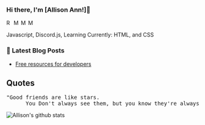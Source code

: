 ### Hi there, I'm [Allison Ann!]👋
<a href="https://discord.gg/">
  <img align="left" alt="Reflex Hosting Discord Server!" width="16px" src="https://cdn.jsdelivr.net/npm/simple-icons@v3/icons/discord.svg" />
</a>
<a href="https://twitter.com/">
  <img align="left" alt="My Twitter!" width="16px" src="https://cdn.jsdelivr.net/npm/simple-icons@v3/icons/twitter.svg" />
</a>
<a href="https://github.com/AllisonGaw">
  <img align="left" alt="My Github!" width="16px" src="https://cdn.jsdelivr.net/npm/simple-icons@v3/icons/github.svg" />
</a>
<a href="https://instagram.com/ally.wallly/">
  <img align="left" alt="My Instagram!" width="16px" src="https://cdn.jsdelivr.net/npm/simple-icons@v3/icons/instagram.svg" />
</a>
<br/>

<p>
  Javascript, Discord.js,
  Learning Currently: HTML, and CSS
</p>

### 📕 Latest Blog Posts
<!-- BLOG-POST-LIST:START -->
- [Free resources for developers](https://www.ohidur.com/posts/free-developer-resources/)
<!-- BLOG-POST-LIST:END -->


## Quotes
<pre>
"Good friends are like stars.
      You Don't always see them, but you know they're always there..."
</pre>

![Allison's github stats](https://github-readme-stats.vercel.app/api?username=AllisonGaw&show_icons=true&theme=radical)
